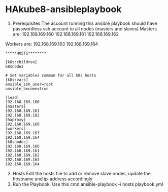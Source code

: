 # HAkube8-ansibleplaybook
1. Prerequisites
The account running this ansible playbook should have passwordless ssh account to all nodes (masters and slaves)
Masters are:
192.168.169.160
192.168.169.161
192.168.169.162

Workers are:
192.168.169.163
192.168.169.164

```
*****HOSTS********

[k8s:children]
k8snodes

# Set variables common for all k8s hosts
[k8s:vars]
ansible_ssh_user=root
ansible_become=true

[lead]
192.168.169.160
[masters]
192.168.169.161
192.168.169.162
[haproxy]
192.168.169.160
[workers]
192.168.169.163
192.168.169.164
[k8snodes]
192.168.169.160
192.168.169.161
192.168.169.162
192.168.169.163
192.168.169.164

```

2. Hosts
Edit the hosts file to add or remove slave nodes, update the hostname and ip-address accordingly
3. Run the Playbook. Use this cmd
ansible-playbook -i hosts playbook.yml
